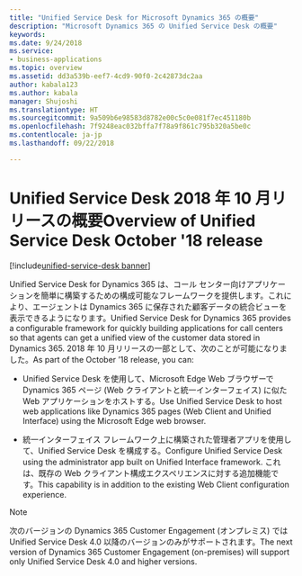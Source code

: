 ```yaml
---
title: "Unified Service Desk for Microsoft Dynamics 365 の概要"
description: "Microsoft Dynamics 365 の Unified Service Desk の概要"
keywords: 
ms.date: 9/24/2018
ms.service:
- business-applications
ms.topic: overview
ms.assetid: dd3a539b-eef7-4cd9-90f0-2c42873dc2aa
author: kabala123
ms.author: kabala
manager: Shujoshi
ms.translationtype: HT
ms.sourcegitcommit: 9a509b6e98583d8782e00c5c0e081f7ec451180b
ms.openlocfilehash: 7f9248eac032bffa7f78a9f861c795b320a5be0c
ms.contentlocale: ja-jp
ms.lasthandoff: 09/22/2018

---
```


#  <a name="overview-of-unified-service-desk-october-18-release"></a><span data-ttu-id="e4eb5-103">Unified Service Desk 2018 年 10 月リリースの概要</span><span class="sxs-lookup"><span data-stu-id="e4eb5-103">Overview of Unified Service Desk October '18 release</span></span>

[!include[unified-service-desk banner](../../../includes/unified-service-desk.md)]

<span data-ttu-id="e4eb5-104">Unified Service Desk for Dynamics 365 は、コール センター向けアプリケーションを簡単に構築するための構成可能なフレームワークを提供します。これにより、エージェントは Dynamics 365 に保存された顧客データの統合ビューを表示できるようになります。</span><span class="sxs-lookup"><span data-stu-id="e4eb5-104">Unified Service Desk for Dynamics 365 provides a configurable framework for quickly building applications for call centers so that agents can get a unified view of the customer data stored in Dynamics 365.</span></span> <span data-ttu-id="e4eb5-105">2018 年 10 月リリースの一部として、次のことが可能になりました。</span><span class="sxs-lookup"><span data-stu-id="e4eb5-105">As part of the October ’18 release, you can:</span></span>

- <span data-ttu-id="e4eb5-106">Unified Service Desk を使用して、Microsoft Edge Web ブラウザーで Dynamics 365 ページ (Web クライアントと統一インターフェイス) に似た Web アプリケーションをホストする。</span><span class="sxs-lookup"><span data-stu-id="e4eb5-106">Use Unified Service Desk to host web applications like Dynamics 365 pages (Web Client and Unified Interface) using the Microsoft Edge web browser.</span></span>

- <span data-ttu-id="e4eb5-107">統一インターフェイス フレームワーク上に構築された管理者アプリを使用して、Unified Service Desk を構成する。</span><span class="sxs-lookup"><span data-stu-id="e4eb5-107">Configure Unified Service Desk using the administrator app built on Unified Interface framework.</span></span> <span data-ttu-id="e4eb5-108">これは、既存の Web クライアント構成エクスペリエンスに対する追加機能です。</span><span class="sxs-lookup"><span data-stu-id="e4eb5-108">This capability is in addition to the existing Web Client configuration experience.</span></span>

> [!NOTE]
> <span data-ttu-id="e4eb5-109">次のバージョンの Dynamics 365 Customer Engagement (オンプレミス) では Unified Service Desk 4.0 以降のバージョンのみがサポートされます。</span><span class="sxs-lookup"><span data-stu-id="e4eb5-109">The next version of Dynamics 365 Customer Engagement (on-premises) will support only Unified Service Desk 4.0 and higher versions.</span></span>


